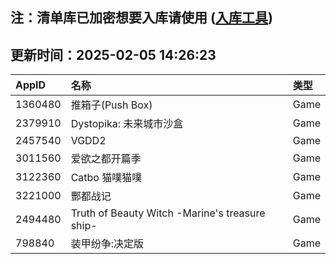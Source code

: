 ## 注：清单库已加密想要入库请使用 ([入库工具](https://github.com/BlankTMing/ManifestAutoUpdate/releases))

## 更新时间：2025-02-05 14:26:23
| AppID | 名称 | 类型  |
| :-------------------- | :----------------------------- | :----------- |
| 1360480 | 推箱子(Push Box)| Game |
| 2379910 | Dystopika: 未来城市沙盒| Game |
| 2457540 | VGDD2| Game |
| 3011560 | 爱欲之都开篇季| Game |
| 3122360 | Catbo 猫噗猫噗| Game |
| 3221000 | 酆都战记| Game |
| 2494480 | Truth of Beauty Witch -Marine's treasure ship-| Game |
| 798840 | 装甲纷争:决定版| Game |
